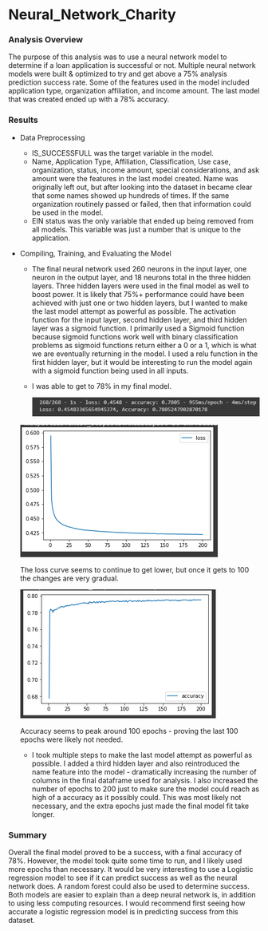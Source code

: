 # Neural_Network_Charity

### Analysis Overview

The purpose of this analysis was to use a neural network model to determine if a loan application is successful or not. Multiple neural network models were built & optimized to try and get above a 75% analysis prediction success rate. Some of the features used in the model included application type, organization affiliation, and income amount. The last model that was created ended up with a 78% accuracy.



### Results



- Data Preprocessing

  - IS_SUCCESSFULL was the target variable in the model. 
  - Name, Application Type, Affiliation, Classification, Use case, organization, status, income amount, special considerations, and ask amount were the features in the last model created. Name was originally left out, but after looking into the dataset in became clear that some names showed up hundreds of times. If the same organization routinely passed or failed, then that information could be used in the model. 
  - EIN status was the only variable that ended up being removed from all models. This variable was just a number that is unique to the application.

- Compiling, Training, and Evaluating the Model

  - The final neural network used 260 neurons in the input layer, one neuron in the output layer, and 18 neurons total in the three hidden layers. Three hidden layers were used in the final model as well to boost power. It is likely that 75%+ performance could have been achieved with just one or two hidden layers, but I wanted to make the last model attempt as powerful as possible. The activation function for the input layer, second hidden layer, and third hidden layer was a sigmoid function. I primarily used a Sigmoid function because sigmoid functions work well with binary classification problems as sigmoid functions return either a 0 or a 1, which is what we are eventually returning in the model. I used a relu function in the first hidden layer, but it would be interesting to run the model again with a sigmoid function being used in all inputs. 

  - I was able to get to 78% in my final model. 

    ![Final Summary](https://raw.githubusercontent.com/tbrech4/Neural_Network_Charity/main/Resources/final_summary.png)

  ![Loss Curve Final Model](https://raw.githubusercontent.com/tbrech4/Neural_Network_Charity/main/Resources/loss_curve_two.png)

  The loss curve seems to continue to get lower, but once it gets to 100 the changes are very gradual. 

  ![Final Accuracy](https://raw.githubusercontent.com/tbrech4/Neural_Network_Charity/main/Resources/accuracy_two.png)

  Accuracy seems to peak around 100 epochs - proving the last 100 epochs were likely not needed.

  

  - I took multiple steps to make the last model attempt as powerful as possible. I added a third hidden layer and also reintroduced the name feature into the model - dramatically increasing the number of columns in the final dataframe used for analysis. I also increased the number of epochs to 200 just to make sure the model could reach as high of a accuracy as it possibly could. This was most likely not necessary, and the extra epochs just made the final model fit take longer. 

### Summary

Overall the final model proved to be a success, with a final accuracy of 78%. However, the model took quite some time to run, and I likely used more epochs than necessary. It would be very interesting to use a Logistic regression model to see if it can predict success as well as the neural network does. A random forest could also be used to determine success. Both models are easier to explain than a deep neural network is, in addition to using less computing resources.  I would recommend first seeing how accurate a logistic regression model is in predicting success from this dataset. 

